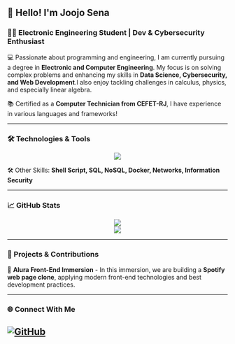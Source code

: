 ## 👋 Hello! I'm **Joojo Sena**

### 🧑‍🎓 Electronic Engineering Student | Dev & Cybersecurity Enthusiast

💻 Passionate about programming and engineering, I am currently pursuing a degree in **Electronic and Computer Engineering**. My focus is on solving complex problems and enhancing my skills in **Data Science, Cybersecurity, and Web Development**.I also enjoy tackling challenges in calculus, physics, and especially linear algebra. 

📚 Certified as a **Computer Technician from CEFET-RJ**, I have experience in various languages and frameworks!

---

### 🛠️ Technologies & Tools

<div align="center">
  <img src="https://skillicons.dev/icons?i=java,python,html,css,javascript,react,linux,git,github,c"/>
</div>

🛠️ Other Skills: **Shell Script, SQL, NoSQL, Docker, Networks, Information Security**

---

### 📈 GitHub Stats

<div align="center">
  <img src="https://github-readme-stats.vercel.app/api?username=joojo-sena&show_icons=true&theme=radical&hide_border=true"/>
  <br>
  <img src="https://github-readme-stats.vercel.app/api/top-langs/?username=joojo-sena&layout=compact&langs_count=8&theme=radical&hide_border=true"/>
</div>

---

### 🚀 Projects & Contributions

🔹 **Alura Front-End Immersion** - In this immersion, we are building a **Spotify web page clone**, applying modern front-end technologies and best development practices.

---

### 🌐 Connect With Me
[![GitHub](https://img.shields.io/badge/GitHub-000?style=for-the-badge&logo=github)](https://github.com/joojo-sena)
---

